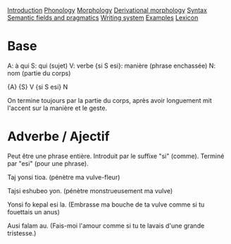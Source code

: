 [Introduction](01_introduction.md)
[Phonology](02_phonology.md)
[Morphology](03_morphology.md)
[Derivational morphology](04_derivMorphology.md)
[Syntax](05_syntax.md)
[Semantic fields and pragmatics](06_semanticPragma.md)
[Writing system](07_writing.md)
[Examples](08_examples.md)
[Lexicon](09_lexicon.md)

# Base

A: à qui
S: qui (sujet)
V: verbe
{si S esi}: manière (phrase enchassée)
N: nom (partie du corps)

{A} {S} V {si S esi} N

On termine toujours par la partie du corps, après avoir longuement mit l'accent sur la manière et le geste.

# Adverbe / Ajectif

Peut être une phrase entière. Introduit par le suffixe "si" (comme). Terminé par "esi" (pour une phrase).

Taj yonsi tioa. (pénètre ma vulve-fleur)

Tajsi eshubeo yon. (pénètre monstrueusement ma vulve)

Yonsi fo kepal esi la. (Embrasse ma bouche de ta vulve comme si tu fouettais un anus)

Ausi falam au. (Fais-moi l'amour comme si tu te lavais d'une grande tristesse.)

